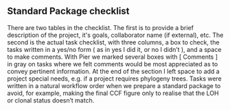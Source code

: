Standard Package checklist
----

There are two tables in the checklist. The first is to provide a brief description of the project,
it's goals, collaborator name (if external), etc.  The second is the actual task checklist, with
three columns, a box to check, the tasks written in a yes/no form ( as in yes I did it, or no I 
didn’t ), and a space to make comments.  With Pier we marked several boxes with [ Comments ] in 
gray on tasks where we felt comments would be most appreciated as to convey pertinent information.
At the end of the section I left space to add a project special needs, e.g. if a project requires
phylogeny trees.  Tasks were written in a natural workflow order when we prepare a standard package
to avoid, for example, making the final CCF figure only to realise that the LOH or clonal status 
doesn’t match.
